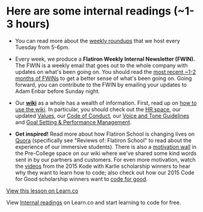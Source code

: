 # Here are some internal readings (~1-3 hours)

- You can read more about the [weekly roundups](https://flatiron.atlassian.net/wiki/pages/viewpage.action?pageId=44793976) that we host every Tuesday from 5-6pm.


- Every week, we produce a **Flatiron Weekly Internal Newsletter (FWIN).** The FWIN is a weekly email that goes out to the whole company with updates on what's been going on. You should read the [most recent ~1-2 months of FWINs](https://flatiron.atlassian.net/wiki/pages/viewrecentblogposts.action?key=OP) to get a better sense of what's been going on. Going forward, you can contribute to the FWIN by emailing your updates to Adam Enbar before Sunday night.


- Our **[wiki](https://flatiron.atlassian.net/wiki/dashboard.action)** as a whole has a wealth of information. First, read up on [how to use the wiki](https://flatiron.atlassian.net/wiki/display/OP/How+to+Use+the+Wiki). In particular, you should check out the [HR space](https://flatiron.atlassian.net/wiki/display/ER/Employee+Resources), our updated [Values](https://flatiron.atlassian.net/wiki/display/ER/Company+Values), our [Code of Conduct](https://flatiron.atlassian.net/wiki/display/ER/Code+of+Conduct), our [Voice and Tone Guidelines](https://flatiron.atlassian.net/wiki/display/MAR/Voice+and+Tone+Guidelines) and [Goal Setting & Performance Management](https://flatiron.atlassian.net/wiki/pages/viewpage.action?pageId=45580917).


- **Get inspired!** Read more about how Flatiron School is changing lives on [Quora](http://www.quora.com/search?q=flatiron+school) (specifically see "Reviews of: Flatiron School" to read about the experience of our immersive students). There is also a [motivation wall](https://flatiron.atlassian.net/wiki/display/PC/Motivation+Wall) in the Pre-College space on our wiki where we've shared some kind words sent in by our partners and customers. For even more motivation, watch the [videos](http://go.flatironschool.com/kode-with-karlie-winners) from the 2015 Kode with Karlie scholarship winners to hear why they want to learn how to code; also check out how our 2015 Code for Good scholarship winners want to [code for good](http://go.flatironschool.com/dosomething).


<a href='https://learn.co/lessons/staff-onboarding-reading-internal' data-visibility='hidden'>View this lesson on Learn.co</a>

<p data-visibility='hidden'>View <a href='https://learn.co/lessons/staff-onboarding-reading-internal'>Internal readings</a> on Learn.co and start learning to code for free.</p>
